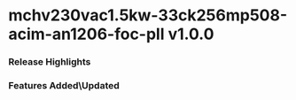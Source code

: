 # mchv230vac1.5kw-33ck256mp508-acim-an1206-foc-pll v1.0.0
### Release Highlights



### Features Added\Updated



